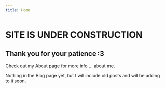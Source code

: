 ```yaml
---
title: Home
---
```


# SITE IS UNDER CONSTRUCTION

## Thank you for your patience :3

Check out my About page for more info ... about me.

Nothing in the Blog page yet, but I will include old posts and will be adding to it soon. 



